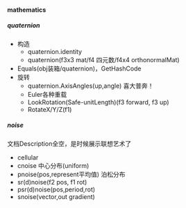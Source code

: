 #### mathematics

##### quaternion
+ 构造
   + quaternion.identity
   + quaternion(f3x3 mat/f4 四元数/f4x4 orthonormalMat)
+ Equals(obj装箱/quaternion)，GetHashCode
+ 旋转
   + quaternion.AxisAngles(up,angle) 喜大普奔！
   + Euler各种重载
   + LookRotation(Safe-unitLength)(f3 forward, f3 up)
   + RotateX/Y/Z(f1)

##### noise
文档Description全空，是时候展示联想艺术了
+ cellular
+ cnoise 中心分布(uniform)
+ pnoise(pos,represent平均值) 泊松分布
+ sr(d)noise(f2 pos, f1 rot)
+ psr(d)noise(pos,period,rot) 
+ snoise(vector,out gradient)